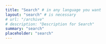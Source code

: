```yaml
---
title: "Search" # in any language you want
layout: "search" # is necessary
# url: "/archive"
# description: "Description for Search"
summary: "search"
placeholder: "search"
---
```

